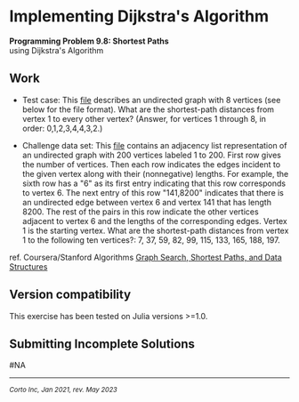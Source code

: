 # Implementing Dijkstra's Algorithm

  **Programming Problem 9.8: Shortest Paths** \
  using Dijkstra's Algorithm

## Work

 - Test case: This [file](https://github.com/pascal-p/julia-exercism/blob/master/07-dijkstra-sp/tests/8v_16e.txt) describes an undirected graph with 8 vertices (see below for the file format). What are the shortest-path distances from vertex 1 to every other vertex? (Answer, for vertices 1 through 8, in order: 0,1,2,3,4,4,3,2.)

 - Challenge data set: This [file](https://github.com/pascal-p/julia-exercism/blob/master/07-dijkstra-sp/tests/200e_3734v.txt) contains an adjacency list representation of an undirected graph with 200 vertices labeled 1 to 200.
 First row gives the number of vertices.
 Then each row indicates the edges incident to the given vertex along with their (nonnegative) lengths. For example, the sixth row has a "6" as its first entry indicating that this row corresponds to vertex 6. The next entry of this row "141,8200" indicates that there is an undirected edge between vertex 6 and vertex 141 that has length 8200. The rest of the pairs in this row indicate the other vertices adjacent to vertex 6 and the lengths of the corresponding edges.
 Vertex 1 is the starting vertex.
 What are the shortest-path distances from vertex 1 to the following ten vertices?: 7, 37, 59, 82, 99, 115, 133, 165, 188, 197.

ref. Coursera/Stanford Algorithms [Graph Search, Shortest Paths, and Data Structures](https://www.coursera.org/learn/algorithms-graphs-data-structures/home/welcome)

## Version compatibility
This exercise has been tested on Julia versions >=1.0.

## Submitting Incomplete Solutions
#NA

<hr />
<p><sub><em>Corto Inc, Jan 2021, rev. May 2023</sub></em></p>
